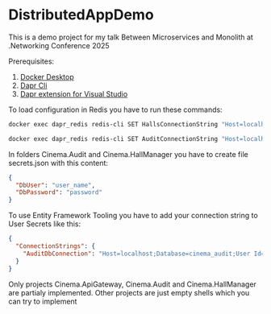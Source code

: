 # DistributedAppDemo
This is a demo project for my talk Between Microservices and Monolith at .Networking Conference 2025

Prerequisites:

1. [Docker Desktop](https://www.docker.com/products/docker-desktop/)
2. [Dapr Cli](https://docs.dapr.io/getting-started/install-dapr-cli/)
3. [Dapr extension for Visual Studio](https://marketplace.visualstudio.com/items?itemName=ms-azuretools.vs-dapr)

To load configuration in Redis you have to run these commands:

``` bash
docker exec dapr_redis redis-cli SET HallsConnectionString "Host=localhost;Database=cinema_halls;User Id={0};Password={1};Port=5432;"

```

``` bash
docker exec dapr_redis redis-cli SET AuditConnectionString "Host=localhost;Database=cinema_audit;User Id={0};Password={1};Port=5432;"

```

In folders Cinema.Audit and Cinema.HallManager you have to create file secrets.json with this content:

``` json
{
  "DbUser": "user_name",
  "DbPassword": "password"
}

```
To use Entity Framework Tooling you have to add your connection string to User Secrets like this:

``` json
{
  "ConnectionStrings": {
    "AuditDbConnection": "Host=localhost;Database=cinema_audit;User Id=user_name;Password=password;Port=5432;"
  }
}

```

Only projects Cinema.ApiGateway, Cinema.Audit and Cinema.HallManager are partialy implemented. Other projects are just empty shells which you can try to implement
